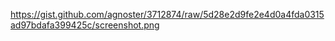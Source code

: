 https://gist.github.com/agnoster/3712874/raw/5d28e2d9fe2e4d0a4fda0315ad97bdafa399425c/screenshot.png